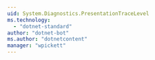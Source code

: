 ```yaml
---
uid: System.Diagnostics.PresentationTraceLevel
ms.technology: 
  - "dotnet-standard"
author: "dotnet-bot"
ms.author: "dotnetcontent"
manager: "wpickett"
---
```

